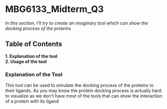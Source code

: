 # MBG6133_Midterm_Q3
*In this section, I'll try to create an imaginary tool which can show the docking process of the proteins*
## Table of Contents
**1. Explanation of the tool**\
**2. Usage of the tool**

### Explanation of the Tool ###
 This tool can be used to simulate the docking process of the proteins to their ligands. As you may know the protein docking process is actually hard to visualize as we don't have most of the tools that can show the interaction of a protein with its ligand
